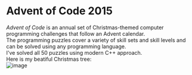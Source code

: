 # Advent of Code 2015
_Advent of Code_ is an annual set of Christmas-themed computer programming challenges that follow an Advent calendar.\
The programming puzzles cover a variety of skill sets and skill levels and can be solved using any programming language.\
I've solved all 50 puzzles using modern C++ approach.\
Here is my beatiful Christmas tree:\
![image](https://github.com/barterjke/cpp_aoc/assets/113022172/2f38c031-0762-4a3d-898f-7932b6bcadef)
